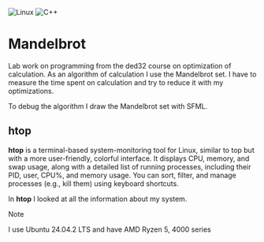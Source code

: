 ![Linux](https://img.shields.io/badge/Linux-FCC624?style=for-the-badge&logo=linux&logoColor=black)
![C++](https://img.shields.io/badge/c++-%2300599C.svg?style=for-the-badge&logo=c%2B%2B&logoColor=white)

# Mandelbrot

Lab work on programming from the ded32 course on optimization of calculation. As an algorithm of calculation I use the Mandelbrot set.
I have to measure the time spent on calculation and try to reduce it with my optimizations.

To debug the algorithm I draw the Mandelbrot set with SFML.

## htop

**htop** is a terminal-based system-monitoring tool for Linux, similar to top but with a more user-friendly, colorful interface. It displays CPU, memory, and swap usage, along with a detailed list of running processes, including their PID, user, CPU%, and memory usage. You can sort, filter, and manage processes (e.g., kill them) using keyboard shortcuts. 

In **htop** I looked at all the information about my system.
> [!NOTE]  
> I use Ubuntu 24.04.2 LTS and have AMD Ryzen 5, 4000 series
